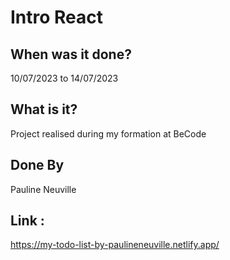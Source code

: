 # Intro React 


## When was it done? 

10/07/2023 to  14/07/2023

## What is it?

Project realised during my formation at BeCode


## Done By 

Pauline Neuville

## Link : 

https://my-todo-list-by-paulineneuville.netlify.app/
